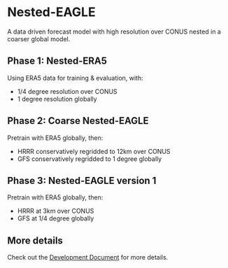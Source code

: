 # Nested-EAGLE

A data driven forecast model with high resolution over CONUS nested in a coarser global model.

## Phase 1: Nested-ERA5

Using ERA5 data for training & evaluation, with:
* 1/4 degree resolution over CONUS
* 1 degree resolution globally

## Phase 2: Coarse Nested-EAGLE

Pretrain with ERA5 globally, then:
* HRRR conservatively regridded to 12km over CONUS
* GFS conservatively regridded to 1 degree globally

## Phase 3: Nested-EAGLE version 1

Pretrain with ERA5 globally, then:
* HRRR at 3km over CONUS
* GFS at 1/4 degree globally

## More details

Check out the
[Development Document](https://docs.google.com/document/d/12UQUZzQTdlnIwQ-DMKPyCPTsgUyKeorhJM1WLtvorI8/edit?usp=sharing)
for more details.
